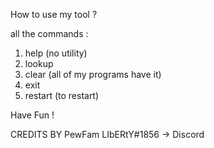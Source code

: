 How to use my tool ?

all the commands :

1. help (no utility)
2. lookup
3. clear (all of my programs have it)
4. exit
5. restart (to restart)


Have Fun !

CREDITS BY PewFam 
LIbERtY#1856 -> Discord
